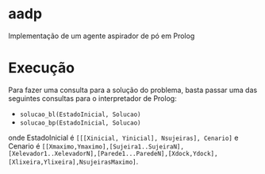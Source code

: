 # aadp
Implementação de um agente aspirador de pó em Prolog

# Execução
Para fazer uma consulta para a solução do problema, basta passar uma das seguintes consultas para o interpretador de Prolog:
- `solucao_bl(EstadoInicial, Solucao)`
- `solucao_bp(EstadoInicial, Solucao)`

onde EstadoInicial é `[[[Xinicial, Yinicial], Nsujeiras], Cenario]` e Cenario é 
`[[Xmaximo,Ymaximo],[Sujeira1..SujeiraN],[Xelevador1..XelevadorN],[Parede1...ParedeN],[Xdock,Ydock],[Xlixeira,Ylixeira],NsujeirasMaximo]`.
